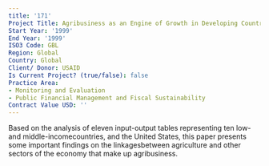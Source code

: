```yaml
---
title: '171'
Project Title: Agribusiness as an Engine of Growth in Developing Countries
Start Year: '1999'
End Year: '1999'
ISO3 Code: GBL
Region: Global
Country: Global
Client/ Donor: USAID
Is Current Project? (true/false): false
Practice Area:
- Monitoring and Evaluation
- Public Financial Management and Fiscal Sustainability
Contract Value USD: ''
---
```


Based on the analysis of eleven input-output tables representing ten low- and middle-incomecountries, and the United States, this paper presents some important findings on the linkagesbetween agriculture and other sectors of the economy that make up agribusiness.